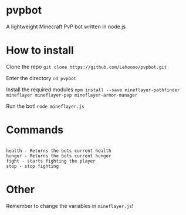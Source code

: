 # pvpbot
A lightweight Minecraft PvP bot written in node.js

# How to install 

Clone the repo
`git clone https://github.com/Lehoooo/pvpbot.git`

Enter the directory
`cd pvpbot`

Install the required modules
`npm install --save mineflayer-pathfinder mineflayer mineflayer-pvp mineflayer-armor-manager`

Run the bot!
`node mineflayer.js`

# Commands
```

health - Returns the bots current health
hunger - Returns the bots current hunger
fight - starts fighting the player
stop - stop fighting

```

# Other

Remember to change the variables in `mineflayer.js`!
